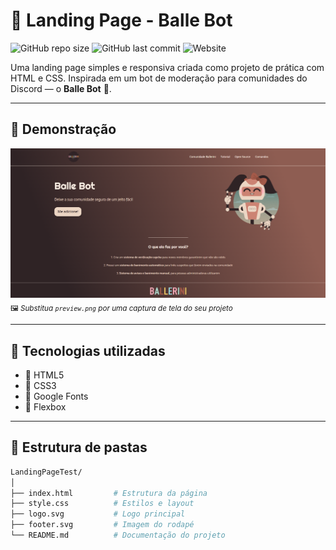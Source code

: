 # 🚀 Landing Page - Balle Bot

![GitHub repo size](https://img.shields.io/github/repo-size/Glaubert01/LandingPageTest)
![GitHub last commit](https://img.shields.io/github/last-commit/Glaubert01/LandingPageTest)
![Website](https://img.shields.io/badge/preview-online-blue)

Uma landing page simples e responsiva criada como projeto de prática com HTML e CSS. Inspirada em um bot de moderação para comunidades do Discord — o **Balle Bot** 🤖.

---

## 📸 Demonstração

![Demonstração do projeto](preview.png)  
<sub>🖼️ *Substitua `preview.png` por uma captura de tela do seu projeto*</sub>

---

## 🧰 Tecnologias utilizadas

- 🔹 HTML5  
- 🔹 CSS3  
- 🔹 Google Fonts  
- 🔹 Flexbox

---

## 📁 Estrutura de pastas

```bash
LandingPageTest/
│
├── index.html         # Estrutura da página
├── style.css          # Estilos e layout
├── logo.svg           # Logo principal
├── footer.svg         # Imagem do rodapé
└── README.md          # Documentação do projeto
